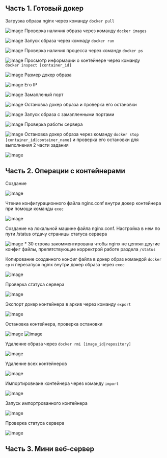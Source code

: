 ## Часть 1. Готовый докер

 Загрузка образа nginx через команду `docker pull`

![image](resources/1.1.png)
Проверка наличия образа через команду `docker images`

![image](resources/1.2.png)
Запуск образа через комнаду `docker run`

![image](resources/1.3.png)
Проверка наличия процесса через команду `docker ps`

![image](resources/1.4.png)
Просмотр информации о контейнере через команду \
`docker inspect [container_id]`

![image](resources/1.5.png)
Размер докер образа

![image](resources/1.6.png)
Его IP

![image](resources/1.7.png)
Замапленый порт

![image](resources/1.8.png)
Остановка докер образа и проверка его остановки

![image](resources/1.9.png)
Запуск образа с замапленными портами

![image](resources/1.10.png)
Проверка работы сервера

![image](resources/1.11.png)
Остановка докер образа через команду `docker stop [container_id|container_name]` и проверка его остановки для выполнения 2 части задания

![image](resources/1.12.png)

## Часть 2. Операции с контейнерами


Создание

![image](resources/2.1.png)

Чтение конфигурационного файла nginx.conf внутри докер контейнера при помощи команды `exec`

![image](resources/2.2.png)

Создание на локальной машине файла nginx.conf. Настройка в нем по пути /status отдачу страницы статуса сервера

![image](resources/2.2.1.png)
    * 30 строка закомментирована чтобы nginx не цеплял другие конфиг файлы, препятствующие корректрой работе раздела `/status`

Копирование созданного конфиг файла в докер образ командой `docker cp` и перезапуск nginx внутри докер образа через `exec`

![image](resources/2.3.png)

Проверка статуса сервера

![image](resources/2.4.png)

Экспорт докер контейнера в архив через команду `export`

![image](resources/2.5.png)

Остановка контейнера, проверка остановки

![image](resources/2.6.png)
![image](resources/2.7.png)

Удаление образа через `docker rmi [image_id|repository]` 

![image](resources/2.8.png)

Удаление всех контейнеров

![image](resources/2.9.png)

Импортировнаие контейнера через команду `import`

![image](resources/2.10.png)

Запуск импортрованного контейнера

![image](resources/2.11.png)

Проверка статуса сервера

![image](resources/2.12.png)


## Часть 3. Мини веб-сервер

